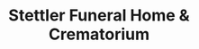 ---
title: "Stettler Funeral Home & Crematorium"
url: /stettler/stettler-funeral-home-und-crematorium/
shop: Bestattungen
---